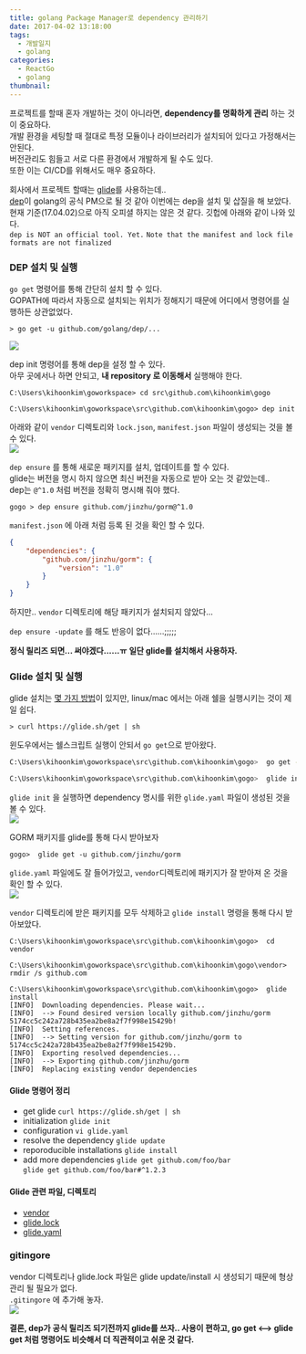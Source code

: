 ```yaml
---
title: golang Package Manager로 dependency 관리하기
date: 2017-04-02 13:18:00
tags:
  - 개발일지
  - golang
categories:
  - ReactGo
  - golang
thumbnail:
---
```


프로젝트를 할때 혼자 개발하는 것이 아니라면, **dependency를 명확하게 관리** 하는 것이 중요하다.  
개발 환경을 세팅할 때 절대로 특정 모듈이나 라이브러리가 설치되어 있다고 가정해서는 안된다.  
버전관리도 힘들고 서로 다른 환경에서 개발하게 될 수도 있다.  
또한 이는 CI/CD를 위해서도 매우 중요하다.  

회사에서 프로젝트 할때는 [glide](https://glide.sh/)를 사용하는데..  
[dep](https://github.com/golang/dep)이 golang의 공식 PM으로 될 것 같아 이번에는 dep을 설치 및 삽질을 해 보았다.  
현재 기준(17.04.02)으로 아직 오피셜 하지는 않은 것 같다. 깃헙에 아래와 같이 나와 있다.  
`dep is NOT an official tool. Yet.`
`Note that the manifest and lock file formats are not finalized`

### DEP 설치 및 실행
`go get` 명령어를 통해 간단히 설치 할 수 있다.  
GOPATH에 따라서 자동으로 설치되는 위치가 정해지기 때문에 어디에서 명령어를 실행하든 상관없었다.  
```
> go get -u github.com/golang/dep/...
```
![](/images/godep_install.PNG)  

dep init 명령어를 통해 dep을 설정 할 수 있다.  
아무 곳에서나 하면 안되고, **내 repository 로 이동해서** 실행해야 한다.  
```
C:\Users\kihoonkim\goworkspace> cd src\github.com\kihoonkim\gogo

C:\Users\kihoonkim\goworkspace\src\github.com\kihoonkim\gogo> dep init
```
아래와 같이 `vendor` 디렉토리와 `lock.json`, `manifest.json` 파일이 생성되는 것을 볼 수 있다.  
![](/images/dep_init.PNG)  

`dep ensure` 를 통해 새로운 패키지를 설치, 업데이트를 할 수 있다.  
glide는 버전을 명시 하지 않으면 최신 버전을 자동으로 받아 오는 것 같았는데..  
dep는 `@^1.0` 처럼 버전을 정확히 명시해 줘야 했다.  
```
gogo > dep ensure github.com/jinzhu/gorm@^1.0
```
`manifest.json` 에 아래 처럼 등록 된 것을 확인 할 수 있다.
```json
{
    "dependencies": {
        "github.com/jinzhu/gorm": {
            "version": "1.0"
        }
    }
}
```
하지만.. `vendor` 디렉토리에 해당 패키지가 설치되지 않았다...  

`dep ensure -update` 를 해도 반응이 없다......;;;;;  

**정식 릴리즈 되면... 써야겠다......ㅠ**
**일단 glide를 설치해서 사용하자.**   

### Glide 설치 및 실행
glide 설치는 [몇 가지 방법](https://glide.readthedocs.io/en/latest/#installing-glide)이 있지만, linux/mac 에서는 아래 쉘을 실행시키는 것이 제일 쉽다.   
```
> curl https://glide.sh/get | sh
```
윈도우에서는 쉘스크립트 실행이 안되서 `go get`으로 받아왔다.  
```bash
C:\Users\kihoonkim\goworkspace\src\github.com\kihoonkim\gogo>  go get -u github.com/Masterminds/glide

C:\Users\kihoonkim\goworkspace\src\github.com\kihoonkim\gogo>  glide init
```

`glide init` 을 실행하면 dependency 명시를 위한 `glide.yaml` 파일이 생성된 것을 볼 수 있다.  
![](/images/glide_init.PNG)  

GORM 패키지를 glide를 통해 다시 받아보자  
```
gogo>  glide get -u github.com/jinzhu/gorm
```
`glide.yaml` 파일에도 잘 들어가있고, `vendor`디렉토리에 패키지가 잘 받아져 온 것을 확인 할 수 있다.  
![](/images/glide_get.PNG)  

`vendor` 디렉토리에 받은 패키지를 모두 삭제하고 `glide install` 명령을 통해 다시 받아보았다.  
```
C:\Users\kihoonkim\goworkspace\src\github.com\kihoonkim\gogo>  cd vendor

C:\Users\kihoonkim\goworkspace\src\github.com\kihoonkim\gogo\vendor>  rmdir /s github.com
```
```
C:\Users\kihoonkim\goworkspace\src\github.com\kihoonkim\gogo>  glide install
[INFO]  Downloading dependencies. Please wait...
[INFO]  --> Found desired version locally github.com/jinzhu/gorm 5174cc5c242a728b435ea2be8a2f7f998e15429b!
[INFO]  Setting references.
[INFO]  --> Setting version for github.com/jinzhu/gorm to 5174cc5c242a728b435ea2be8a2f7f998e15429b.
[INFO]  Exporting resolved dependencies...
[INFO]  --> Exporting github.com/jinzhu/gorm
[INFO]  Replacing existing vendor dependencies
```

#### Glide 명령어 정리
- get glide
`curl https://glide.sh/get | sh`
- initialization
`glide init`
- configuration
`vi glide.yaml`
- resolve the dependency
`glide update`
- reporoducible installations
 `glide install`
- add more dependencies
    `glide get github.com/foo/bar`  
    `glide get github.com/foo/bar#^1.2.3`

#### Glide 관련 파일, 디렉토리
- [vendor](https://glide.readthedocs.io/en/latest/vendor/)
- [glide.lock](https://glide.readthedocs.io/en/latest/glide.lock/)
- [glide.yaml](https://glide.readthedocs.io/en/latest/glide.yaml/)


### gitingore
vendor 디렉토리나 glide.lock 파일은 glide update/install 시 생성되기 때문에 형상관리 될 필요가 없다.  
`.gitingore` 에 추가해 놓자.  
![](/images/glide_gitignore.PNG)  



**결론, dep가 공식 릴리즈 되기전까지 glide를 쓰자..
사용이 편하고, go get <--> glide get 처럼 명령어도 비슷해서 더 직관적이고 쉬운 것 같다.**  

